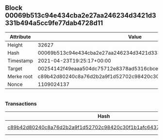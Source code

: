 ## Block 00069b513c94e434cba2e27aa246234d3421d3331b494a5cc9fe77dab4728d11

Attribute | Value
--- | ---
Height | 32627
Hash | 00069b513c94e434cba2e27aa246234d3421d3331b494a5cc9fe77dab4728d11
Timestamp | 2021-04-23T19:25:17+00:00
Target | 00254142f49eaaa504dc75712e8378ad5316cbcead634704b3734b6271167cc4
Merke root | c89b42d80240c8a76d2b2a9f1d52702c98420c30f1b1afc6437c699371662032
Nonce | 1109024137

```

```

### Transactions

Hash | Amount
--- | ---
[c89b42d80240c8a76d2b2a9f1d52702c98420c30f1b1afc6437c699371662032](c89b42d80240c8a76d2b2a9f1d52702c98420c30f1b1afc6437c699371662032.md) | 10.00000000 SKEPTI 
